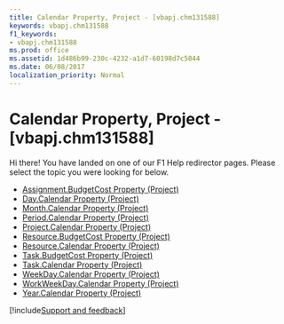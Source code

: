 ```yaml
---
title: Calendar Property, Project - [vbapj.chm131588]
keywords: vbapj.chm131588
f1_keywords:
- vbapj.chm131588
ms.prod: office
ms.assetid: 1d486b99-230c-4232-a1d7-60198d7c5044
ms.date: 06/08/2017
localization_priority: Normal
---
```



# Calendar Property, Project - [vbapj.chm131588]

Hi there! You have landed on one of our F1 Help redirector pages. Please select the topic you were looking for below.

- [Assignment.BudgetCost Property (Project)](http://msdn.microsoft.com/library/1f7ec7dd-8733-7050-e038-29a917f155ff%28Office.15%29.aspx)
- [Day.Calendar Property (Project)](http://msdn.microsoft.com/library/9c7d31af-8b0c-cf54-dace-581b0f6ea92a%28Office.15%29.aspx)
- [Month.Calendar Property (Project)](http://msdn.microsoft.com/library/115a6135-40de-149e-b52c-63dba348624a%28Office.15%29.aspx)
- [Period.Calendar Property (Project)](http://msdn.microsoft.com/library/906ad2e8-e057-9a69-0184-06f298858b8a%28Office.15%29.aspx)
- [Project.Calendar Property (Project)](http://msdn.microsoft.com/library/0496a31e-7469-57e0-7675-ac9c6677f992%28Office.15%29.aspx)
- [Resource.BudgetCost Property (Project)](http://msdn.microsoft.com/library/0974e804-46bd-c45a-ceda-dcc56aed511d%28Office.15%29.aspx)
- [Resource.Calendar Property (Project)](http://msdn.microsoft.com/library/93bf12ea-ba8e-3b98-cc28-7af5168b514f%28Office.15%29.aspx)
- [Task.BudgetCost Property (Project)](http://msdn.microsoft.com/library/ed03fd97-8cf5-6c5d-c064-2c69c45c61db%28Office.15%29.aspx)
- [Task.Calendar Property (Project)](http://msdn.microsoft.com/library/7a055ac5-6dde-e487-fff3-ed3b53f8eb25%28Office.15%29.aspx)
- [WeekDay.Calendar Property (Project)](http://msdn.microsoft.com/library/2b61e964-9fba-c849-c5aa-dc25d535536a%28Office.15%29.aspx)
- [WorkWeekDay.Calendar Property (Project)](http://msdn.microsoft.com/library/969e8ecd-f7cd-c87d-6d43-1b893841c5dc%28Office.15%29.aspx)
- [Year.Calendar Property (Project)](http://msdn.microsoft.com/library/e96dbd75-3ca8-fe45-5e52-3f6f2bfaab0d%28Office.15%29.aspx)

[!include[Support and feedback](~/includes/feedback-boilerplate.md)]